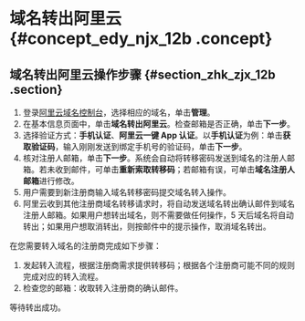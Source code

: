 # 域名转出阿里云 {#concept_edy_njx_12b .concept}

## 域名转出阿里云操作步骤 {#section_zhk_zjx_12b .section}

1.  登录[阿里云域名控制台](https://dc.console.aliyun.com)，选择相应的域名，单击**管理**。
2.  在基本信息页面中，单击**域名转出阿里云**。检查邮箱是否正确，单击**下一步**。
3.  选择验证方式：**手机认证**、**阿里云一键 App 认证**。以**手机认证**为例：单击**获取验证码**，输入刚刚发送到绑定手机号的验证码，单击**下一步**。
4.  核对注册人邮箱，单击**下一步**。系统会自动将转移密码发送到域名的注册人邮箱。若未收到邮件，可单击**重新索取转移码**；若邮箱有误，可单击**域名注册人邮箱**进行修改。
5.  用户需要到新注册商输入域名转移密码提交域名转入操作。
6.  阿里云收到其他注册商域名转移请求时，将自动发送域名转出确认邮件到域名注册人邮箱。如果用户想转出域名，则不需要做任何操作，5 天后域名将自动转出；如果用户想取消转出，则按邮件中的提示操作，取消域名转出。

在您需要转入域名的注册商完成如下步骤：

1.  发起转入流程，根据注册商需求提供转移码；根据各个注册商可能不同的规则完成对应的转入流程。
2.  检查您的邮箱：收取转入注册商的确认邮件。

等待转出成功。


